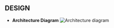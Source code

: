 ## DESIGN
- **Architecture Diagram**
![Architecture diagram](https://user-images.githubusercontent.com/50997389/114374560-69ae4280-9ba1-11eb-9516-38d3b142acfc.png)
